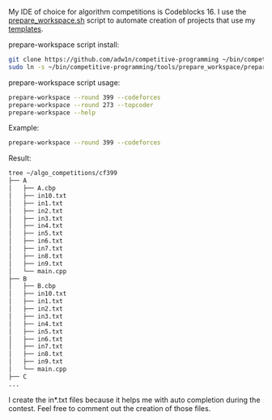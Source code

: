 My IDE of choice for algorithm competitions is Codeblocks 16. I use the [prepare_workspace.sh](prepare_workspace.sh) script to automate creation of projects that use my [templates](../../templates/).

prepare-workspace script install:
```bash
git clone https://github.com/adw1n/competitive-programming ~/bin/competitive-programming/
sudo ln -s ~/bin/competitive-programming/tools/prepare_workspace/prepare_workspace.sh /usr/local/bin/prepare-workspace
```

prepare-workspace script usage:
```bash
prepare-workspace --round 399 --codeforces
prepare-workspace --round 273 --topcoder
prepare-workspace --help
```

Example:
```bash
prepare-workspace --round 399 --codeforces
```
Result:
```bash
tree ~/algo_competitions/cf399
├── A
│   ├── A.cbp
│   ├── in10.txt
│   ├── in1.txt
│   ├── in2.txt
│   ├── in3.txt
│   ├── in4.txt
│   ├── in5.txt
│   ├── in6.txt
│   ├── in7.txt
│   ├── in8.txt
│   ├── in9.txt
│   └── main.cpp
├── B
│   ├── B.cbp
│   ├── in10.txt
│   ├── in1.txt
│   ├── in2.txt
│   ├── in3.txt
│   ├── in4.txt
│   ├── in5.txt
│   ├── in6.txt
│   ├── in7.txt
│   ├── in8.txt
│   ├── in9.txt
│   └── main.cpp
├── C
...
```
I create the in*.txt files because it helps me with auto completion during the contest. Feel free to comment out the creation of those files.